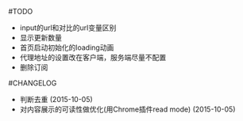 #TODO
- input的url和对比的url变量区别
- 显示更新数量
- 首页启动初始化的loading动画
- 代理地址的设置改在客户端，服务端尽量不配置
- 删除订阅

#CHANGELOG
- 判断去重 (2015-10-05)
- 对内容展示的可读性做优化(用Chrome插件read mode)  (2015-10-05)
